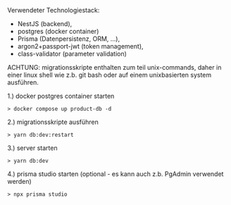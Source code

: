 
Verwendeter Technologiestack: 

- NestJS (backend), 
- postgres (docker container)
- Prisma (Datenpersistenz, ORM, ...), 
- argon2+passport-jwt (token management), 
- class-validator (parameter validation) 


ACHTUNG: migrationsskripte enthalten zum teil unix-commands, daher 
in einer linux shell wie z.b. git bash oder auf einem unixbasierten system ausführen. 

 1.) docker postgres container starten  
 
	> docker compose up product-db -d
	
	
2.) migrationsskripte ausführen

	> yarn db:dev:restart
	
	
3.) server starten	

	> yarn db:dev
	
	
4.) prisma studio starten (optional - es kann auch z.b. PgAdmin verwendet werden)
	
	> npx prisma studio
